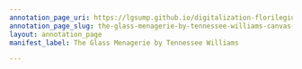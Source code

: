 ```yaml
---
annotation_page_uri: https://lgsump.github.io/digitalization-florilegium/annotations/the-glass-menagerie-by-tennessee-williams-canvas-1-1430-703976.json
annotation_page_slug: the-glass-menagerie-by-tennessee-williams-canvas-1-1430-703976
layout: annotation_page
manifest_label: The Glass Menagerie by Tennessee Williams

---
```

